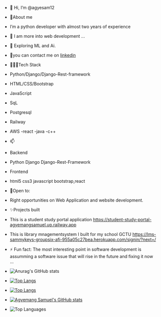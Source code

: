 - 👋 Hi, I’m @agyesam12
- 👀About me
-  I’m a python developer with almost two years of experience
- 🌱 I am more into web development ...
- 🚀 Exploring ML and Ai.
- 💞️you can contact me on <a href="https://www.linkedin.com/in/agyemang-samuel-0b9b8b334?utm_source=share&utm_campaign=share_via&utm_content=profile&utm_medium=android_app">linkedin</a>

- 👨🏽‍💻Tech Stack
- Python/Django/Django-Rest-framework
- HTML/CSS/Bootstrap
- JavaScript
- SqL
- Postgresql
- Railway
- AWS
-react
-java
-c++
- 📫
- Backend
- Python Django Django-Rest-Framework
- Frontend
- html5 css3 javascript bootstrap,react
- 🚧Open to:
- Right opportunities on Web Application and website development.
- ✨Projects built
-  This is a student study portal application https://student-study-portal-agyemangsamuel.up.railway.app
-  This is library mnagementsystem I built for my school GCTU https://lms-sammykeys-groupsix-afi-955a05c27bea.herokuapp.com/signin/?next=/
- ⚡ Fun fact: The most interesting point in software development is assumming a software issue that will rise in the future and fixing it now ...
- ![Anurag's GitHub stats](https://github-readme-stats.vercel.app/api?username=agyesam12&show_icons=true&theme=radical)
- [![Top Langs](https://github-readme-stats.vercel.app/api/top-langs/?username=agyesam12)](https://github.com/agyesam12/github-readme-stats)
- [![Top Langs](https://github-readme-stats.vercel.app/api?username=agyesam12&theme=algolia&show_icons=true)](https://github.com/agyesam12)
- [![Agyemang Samuel's GitHub stats](https://github-readme-stats.vercel.app/api/top-langs?username=agyesam12&theme=algolia&show_icons=true)](https://github.com/agyesam12)
- ![Top Languages](https://github-readme-stats.vercel.app/api/top-langs/?username=agyesam12&langs_count=3&hide=html,css&layout=compact)



<!---
agyesam12/agyesam12 is a ✨ special ✨ repository because its `README.md` (this file) appears on your GitHub profile.
You can click the Preview link to take a look at your changes.
--->
